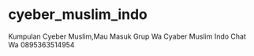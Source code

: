 # cyeber_muslim_indo
Kumpulan Cyeber Muslim,Mau Masuk Grup Wa Cyaber Muslim Indo Chat Wa 0895363514954
